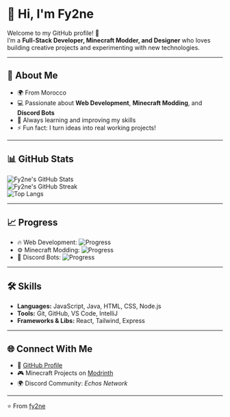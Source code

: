 # 👋 Hi, I'm Fy2ne  

Welcome to my GitHub profile! 🚀  
I’m a **Full-Stack Developer, Minecraft Modder, and Designer** who loves building creative projects and experimenting with new technologies.  

---

## 🚀 About Me
- 🌍 From Morocco  
- 💻 Passionate about **Web Development**, **Minecraft Modding**, and **Discord Bots**  
- 🎯 Always learning and improving my skills  
- ⚡ Fun fact: I turn ideas into real working projects!  

---

## 📊 GitHub Stats
![Fy2ne's GitHub Stats](https://github-readme-stats.vercel.app/api?username=fy2ne&show_icons=true&theme=tokyonight)  
![Fy2ne's GitHub Streak](https://github-readme-streak-stats.herokuapp.com/?user=fy2ne&theme=tokyonight&hide_border=false)  
![Top Langs](https://github-readme-stats.vercel.app/api/top-langs/?username=fy2ne&layout=compact&theme=tokyonight)  

---

## 📈 Progress
- 🔥 Web Development: ![Progress](https://img.shields.io/badge/Progress-75%25-blue?style=for-the-badge)  
- ⚙️ Minecraft Modding: ![Progress](https://img.shields.io/badge/Progress-85%25-green?style=for-the-badge)  
- 🤖 Discord Bots: ![Progress](https://img.shields.io/badge/Progress-65%25-yellow?style=for-the-badge)  

---

## 🛠️ Skills
- **Languages:** JavaScript, Java, HTML, CSS, Node.js  
- **Tools:** Git, GitHub, VS Code, IntelliJ  
- **Frameworks & Libs:** React, Tailwind, Express  

---

## 🌐 Connect With Me
- 💼 [GitHub Profile](https://github.com/fy2ne)  
- 🎮 Minecraft Projects on [Modrinth](https://modrinth.com/)  
- 🌍 Discord Community: *Echos Network*  

---

⭐️ From [fy2ne](https://github.com/fy2ne)  
